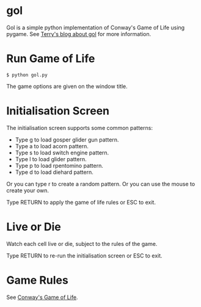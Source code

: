 # gol
Gol is a simple python implementation of Conway's Game of Life using pygame. See [Terry's blog about gol](http://terrysmusings.blogspot.co.uk/2015/04/game-of-life.html) for more information.

# Run Game of Life
```
$ python gol.py
```
The game options are given on the window title.

# Initialisation Screen
The initialisation screen supports some common patterns:
+ Type g to load gosper glider gun pattern.
+ Type a to load acorn pattern.
+ Type s to load switch engine pattern.
+ Type l to load glider pattern.
+ Type p to load rpentomino pattern.
+ Type d to load diehard pattern.

Or you can type r to create a random pattern. Or you can use the mouse to create your own.

Type RETURN to apply the game of life rules or ESC to exit.

# Live or Die
Watch each cell live or die, subject to the rules of the game.

Type RETURN to re-run the initialisation screen or ESC to exit.

# Game Rules
See [Conway's Game of Life](http://en.wikipedia.org/wiki/Conway%27s_Game_of_Life).

